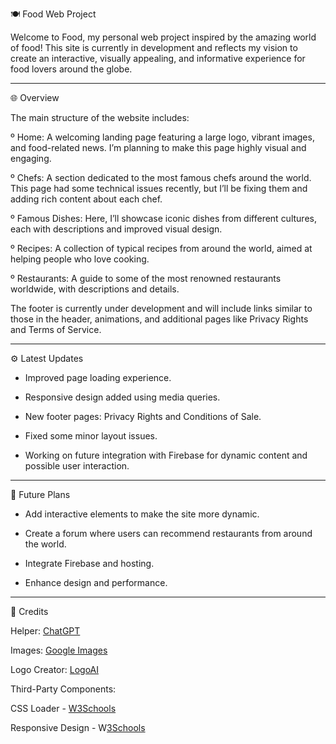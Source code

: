 🍽️ Food Web Project

Welcome to Food, my personal web project inspired by the amazing world of food! This site is currently in development and reflects my vision to create an interactive, visually appealing, and informative experience for food lovers around the globe.

---------------------------------------------------------------------------------------------------------------------------------------------------------------------------------------------------------------------------------------------

🌐 Overview

The main structure of the website includes:

º Home: A welcoming landing page featuring a large logo, vibrant images, and food-related news. I’m planning to make this page highly visual and engaging.

º Chefs: A section dedicated to the most famous chefs around the world. This page had some technical issues recently, but I’ll be fixing them and adding rich content about each chef.

º Famous Dishes: Here, I’ll showcase iconic dishes from different cultures, each with descriptions and improved visual design.

º Recipes: A collection of typical recipes from around the world, aimed at helping people who love cooking.

º Restaurants: A guide to some of the most renowned restaurants worldwide, with descriptions and details.


The footer is currently under development and will include links similar to those in the header, animations, and additional pages like Privacy Rights and Terms of Service.

---------------------------------------------------------------------------------------------------------------------------------------------------------------------------------------------------------------------------------------------

⚙️ Latest Updates

- Improved page loading experience.

- Responsive design added using media queries.

- New footer pages: Privacy Rights and Conditions of Sale.

- Fixed some minor layout issues.

- Working on future integration with Firebase for dynamic content and possible user interaction.

---------------------------------------------------------------------------------------------------------------------------------------------------------------------------------------------------------------------------------------------

🚀 Future Plans

- Add interactive elements to make the site more dynamic.

- Create a forum where users can recommend restaurants from around the world.

- Integrate Firebase and hosting.

- Enhance design and performance.

---------------------------------------------------------------------------------------------------------------------------------------------------------------------------------------------------------------------------------------------

🙌 Credits

Helper: [ChatGPT](https://chatgpt.com/)

Images: [Google Images](https://www.google.com/)

Logo Creator: [LogoAI](https://www.logoai.com/)

Third-Party Components:

CSS Loader - [W3Schools](https://www.w3schools.com/howto/howto_css_loader.asp)

Responsive Design - W[3Schools](https://www.w3schools.com/css/css_rwd_mediaqueries.asp)


